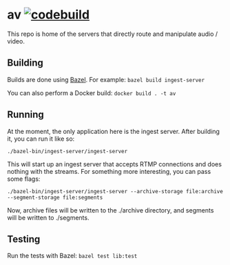 # av [![codebuild](https://codebuild.us-east-1.amazonaws.com/badges?uuid=eyJlbmNyeXB0ZWREYXRhIjoiU0ppc3lyL1hkUDkvaHVuRm54MGdkUU9xUXFuSjVyaktVdnJ6clR2bk5JQUNvd0xVTGN6VFBXK2RnR1REejlMZHAyZGVTTmVPK3BZMG5WTUprMjc4elZBPSIsIml2UGFyYW1ldGVyU3BlYyI6IlQ0aWRlUlhvYTltT0VVY3EiLCJtYXRlcmlhbFNldFNlcmlhbCI6MX0%3D&branch=master)](https://console.aws.amazon.com/codebuild/home?region=us-east-1#/projects)

This repo is home of the servers that directly route and manipulate audio / video.

## Building

Builds are done using [Bazel](https://bazel.build/). For example: `bazel build ingest-server`

You can also perform a Docker build: `docker build . -t av`

## Running

At the moment, the only application here is the ingest server. After building it, you can run it like so:

```
./bazel-bin/ingest-server/ingest-server
```

This will start up an ingest server that accepts RTMP connections and does nothing with the streams. For something more interesting, you can pass some flags:

```
./bazel-bin/ingest-server/ingest-server --archive-storage file:archive --segment-storage file:segments
```

Now, archive files will be written to the ./archive directory, and segments will be written to ./segments.

## Testing

Run the tests with Bazel: `bazel test lib:test`
